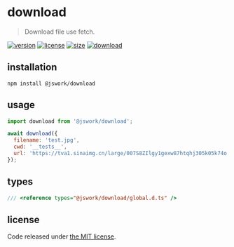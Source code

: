 # download
> Download file use fetch.

[![version][version-image]][version-url]
[![license][license-image]][license-url]
[![size][size-image]][size-url]
[![download][download-image]][download-url]

## installation
```shell
npm install @jswork/download
```

## usage
```js
import download from '@jswork/download';

await download({
  filename: 'test.jpg',
  cwd: '__tests__',
  url: 'https://tva1.sinaimg.cn/large/007S8ZIlgy1gexw87htqhj305k05k74o.jpg',
});
```

## types
```ts
/// <reference types="@jswork/download/global.d.ts" />
```

## license
Code released under [the MIT license](https://github.com/afeiship/download/blob/master/LICENSE.txt).

[version-image]: https://img.shields.io/npm/v/@jswork/download
[version-url]: https://npmjs.org/package/@jswork/download

[license-image]: https://img.shields.io/npm/l/@jswork/download
[license-url]: https://github.com/afeiship/download/blob/master/LICENSE.txt

[size-image]: https://img.shields.io/bundlephobia/minzip/@jswork/download
[size-url]: https://github.com/afeiship/download/blob/master/dist/index.min.js

[download-image]: https://img.shields.io/npm/dm/@jswork/download
[download-url]: https://www.npmjs.com/package/@jswork/download
